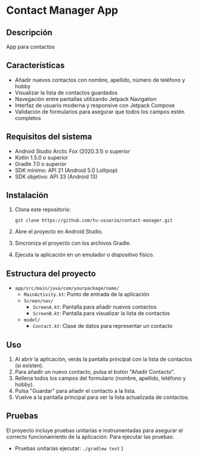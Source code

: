# Contact Manager App

## Descripción

App para contactos 

## Características

- Añadir nuevos contactos con nombre, apellido, número de teléfono y hobby
- Visualizar la lista de contactos guardados
- Navegación entre pantallas utilizando Jetpack Navigation
- Interfaz de usuario moderna y responsive con Jetpack Compose
- Validación de formularios para asegurar que todos los campos estén completos

## Requisitos del sistema

- Android Studio Arctic Fox (2020.3.1) o superior
- Kotlin 1.5.0 o superior
- Gradle 7.0 o superior
- SDK mínimo: API 21 (Android 5.0 Lollipop)
- SDK objetivo: API 33 (Android 13)

## Instalación

1. Clona este repositorio:
   ```
   git clone https://github.com/tu-usuario/contact-manager.git
   ```

2. Abre el proyecto en Android Studio.

3. Sincroniza el proyecto con los archivos Gradle.

4. Ejecuta la aplicación en un emulador o dispositivo físico.

## Estructura del proyecto

- `app/src/main/java/com/yourpackage/name/`
    - `MainActivity.kt`: Punto de entrada de la aplicación
    - `Screen/nav/`
        - `ScreenA.kt`: Pantalla para añadir nuevos contactos
        - `ScreenB.kt`: Pantalla para visualizar la lista de contactos
    - `model/`
        - `Contact.kt`: Clase de datos para representar un contacto

## Uso

1. Al abrir la aplicación, verás la pantalla principal con la lista de contactos (si existen).
2. Para añadir un nuevo contacto, pulsa el botón "Añadir Contacto".
3. Rellena todos los campos del formulario (nombre, apellido, teléfono y hobby).
4. Pulsa "Guardar" para añadir el contacto a la lista.
5. Vuelve a la pantalla principal para ver la lista actualizada de contactos.

## Pruebas

El proyecto incluye pruebas unitarias e instrumentadas para asegurar el correcto funcionamiento de la aplicación. Para ejecutar las pruebas:

- Pruebas unitarias ejecutar: `./gradlew test`
)